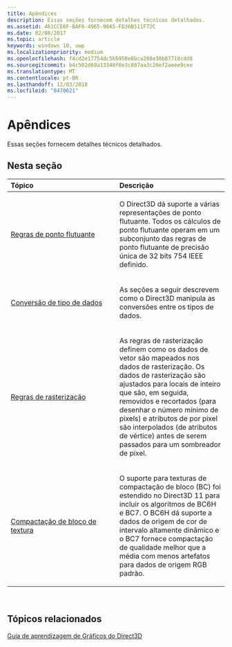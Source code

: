 ```yaml
---
title: Apêndices
description: Essas seções fornecem detalhes técnicos detalhados.
ms.assetid: 461CCE6F-BAF0-4965-90A5-FD36B511F72C
ms.date: 02/08/2017
ms.topic: article
keywords: windows 10, uwp
ms.localizationpriority: medium
ms.openlocfilehash: f4cd2e17754dc5b5958e8bca208e30b87718cdd8
ms.sourcegitcommit: b4c502d69a13340f6e3c887aa3c26ef2aeee9cee
ms.translationtype: MT
ms.contentlocale: pt-BR
ms.lasthandoff: 12/03/2018
ms.locfileid: "8470621"
---
```

# <a name="appendices"></a>Apêndices

Essas seções fornecem detalhes técnicos detalhados.

## <a name="span-idin-this-sectionspanin-this-section"></a><span id="in-this-section"></span>Nesta seção


<table>
<colgroup>
<col width="50%" />
<col width="50%" />
</colgroup>
<thead>
<tr class="header">
<th align="left">Tópico</th>
<th align="left">Descrição</th>
</tr>
</thead>
<tbody>
<tr class="odd">
<td align="left"><p><a href="floating-point-rules.md">Regras de ponto flutuante</a></p></td>
<td align="left"><p>O Direct3D dá suporte a várias representações de ponto flutuante. Todos os cálculos de ponto flutuante operam em um subconjunto das regras de ponto flutuante de precisão única de 32 bits 754 IEEE definido.</p></td>
</tr>
<tr class="even">
<td align="left"><p><a href="data-type-conversion.md">Conversão de tipo de dados</a></p></td>
<td align="left"><p>As seções a seguir descrevem como o Direct3D manipula as conversões entre os tipos de dados.</p></td>
</tr>
<tr class="odd">
<td align="left"><p><a href="rasterization-rules.md">Regras de rasterização</a></p></td>
<td align="left"><p>As regras de rasterização definem como os dados de vetor são mapeados nos dados de rasterização. Os dados de rasterização são ajustados para locais de inteiro que são, em seguida, removidos e recortados (para desenhar o número mínimo de pixels) e atributos de por pixel são interpolados (de atributos de vértice) antes de serem passados para um sombreador de pixel.</p></td>
</tr>
<tr class="even">
<td align="left"><p><a href="texture-block-compression.md">Compactação de bloco de textura</a></p></td>
<td align="left"><p>O suporte para texturas de compactação de bloco (BC) foi estendido no Direct3D 11 para incluir os algoritmos de BC6H e BC7. O BC6H dá suporte a dados de origem de cor de intervalo altamente dinâmico e o BC7 fornece compactação de qualidade melhor que a média com menos artefatos para dados de origem RGB padrão.</p></td>
</tr>
</tbody>
</table>

 

## <a name="span-idrelated-topicsspanrelated-topics"></a><span id="related-topics"></span>Tópicos relacionados


[Guia de aprendizagem de Gráficos do Direct3D](index.md)

 

 




